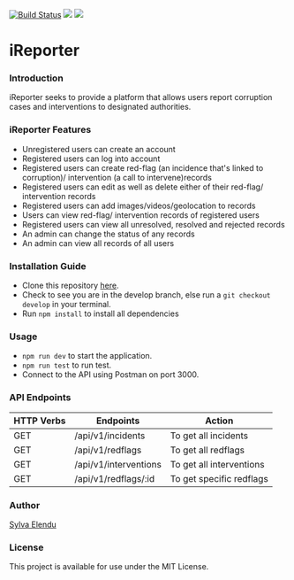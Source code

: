 [![Build Status](https://travis-ci.com/blackdevelopa/iReporter.svg?branch=develop)](https://travis-ci.com/blackdevelopa/iReporter) <a href="https://codeclimate.com/github/blackdevelopa/iReporter/maintainability"><img src="https://api.codeclimate.com/v1/badges/c6341af171d23107cbc1/maintainability" /></a> <a href="https://codeclimate.com/github/blackdevelopa/iReporter/test_coverage"><img src="https://api.codeclimate.com/v1/badges/c6341af171d23107cbc1/test_coverage" /></a>

# iReporter

### Introduction
iReporter seeks to provide a platform that allows users report corruption cases and interventions to designated authorities.

### iReporter Features
* Unregistered users can create an account
* Registered users can log into account
* Registered users can create red-flag (an incidence that's linked to corruption)/ intervention (a call to intervene)records
* Registered users can edit as well as delete either of their red-flag/ intervention records
* Registered users can add images/videos/geolocation to records
* Users can view red-flag/ intervention records of registered users
* Registered users can view all unresolved, resolved and rejected records
* An admin can change the status of any records
* An admin can view all records of all users

### Installation Guide
* Clone this repository [here](https://github.com/blackdevelopa/iReporter.git).
* Check to see you are in the develop branch, else run a `git checkout develop` in your terminal.
* Run `npm install` to install all dependencies

### Usage
* `npm run dev` to start the application.
* `npm run test` to run test.
* Connect to the API using Postman on port 3000.

### API Endpoints
| HTTP Verbs | Endpoints | Action |
| --- | --- | --- |
| GET | /api/v1/incidents | To get all incidents |
| GET | /api/v1/redflags | To get all redflags |
| GET | /api/v1/interventions | To get all interventions |
| GET | /api/v1/redflags/:id | To get specific redflags |


### Author
[Sylva Elendu](https://github.com/blackdevelopa)

### License
This project is available for use under the MIT License.